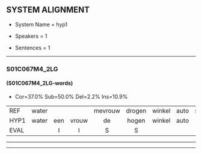 
## SYSTEM ALIGNMENT

- System Name = hyp1

- Speakers = 1

- Sentences = 1

---

### S01C067M4_2LG

#### (S01C067M4_2LG-words)

- Cor=37.0%	Sub=50.0%	Del=2.2%	Ins=10.9%

|  |  |  |  |  |  |  |  |  |  |  |  |  |  |  |  |  |  |  |  |  |  |  |  |  |  |  |  |  |  |  |  |  |  |  |  |  |  |  |  |  |  |  |  |  |  |  |
|:--- |:---:|:---:|:---:|:---:|:---:|:---:|:---:|:---:|:---:|:---:|:---:|:---:|:---:|:---:|:---:|:---:|:---:|:---:|:---:|:---:|:---:|:---:|:---:|:---:|:---:|:---:|:---:|:---:|:---:|:---:|:---:|:---:|:---:|:---:|:---:|:---:|:---:|:---:|:---:|:---:|:---:|:---:|:---:|:---:|:---:|:---:|
| REF | water |  |  | mevrouw | drogen | winkel | auto | schouders | verhaal | koning | moeilijk | speelplaats | drinken | hoofdpijn | regen | vliegtuig | stoppen | opnieuw | * | gooien | sneeuwen | moeder | liedje | potlood | fietsbel | vinger |  | dichtbij | meisje | chauffeur | muziek |  |  | waarom | scheuren | lawaai | zwemmen | vuurwerk | appel | cola | kussen | eerste | circus | kleuren | voetbal | vlinder |
| HYP1 | water | een | vrouw | de | hogen | winkel | auto | swouders | veraal | koning | moeilijk | speelplaats | drinken | hoofdpin | reggen | vliegtuig | stoppen | opnieuw |  | hooien | sneeuwen | moeder | lietsje | patloot | fietsbel | vinger | dit | bet | meesje | josar | muziek | warom | suren | lawai | sunen | z | heel | werk | aben | cora | kuse | eerste | serguis | kleuen | voetbal | vinden |
| EVAL |  | I | I | S | S |  |  | S | S |  |  |  |  | S | S |  |  |  | D | S |  |  | S | S |  |  | I | S | S | S |  | I | I | S | S | S | S | S | S | S | S |  | S | S |  | S |
---

---
